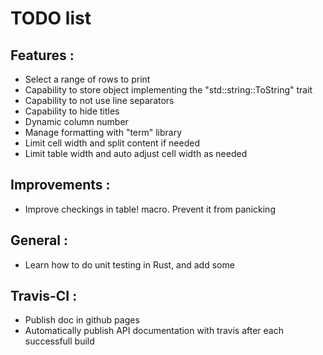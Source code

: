 # TODO list

## Features :
* Select a range of rows to print
* Capability to store object implementing the "std::string::ToString" trait
* Capability to not use line separators 
* Capability to hide titles
* Dynamic column number
* Manage formatting with "term" library
* Limit cell width and split content if needed
* Limit table width and auto adjust cell width as needed

## Improvements :
* Improve checkings in table! macro. Prevent it from panicking

## General :
* Learn how to do unit testing in Rust, and add some

## Travis-CI :
* Publish doc in github pages
* Automatically publish API documentation with travis after each successfull build

